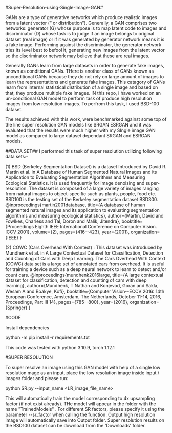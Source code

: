 #Super-Resolution-using-Single-Image-GAN#

GANs are a type of generative networks which produce realistic images from a latent vector (“ or distribution”). Generally, a GAN comprises two networks: generator (G) whose purpose is to map latent code to images and discriminator (D) whose task is to judge if an image belongs to original dataset (real image) or if it was generated by generator network means it is a fake image. Performing against the discriminator, the generator network tries its level best to befool it, generating new images from the latent vector so the discriminator network may believe that these are real images.


Generally GANs learn from large datasets in order to generate fake images, known as conditional GANs. THere is another class of GANs known as unconditional GANs because they do not rely on large amount of images to learn the representations and generate fake images. This catagory of GANs learn from internal statistical distribution of a single image and based on that, they produce multiple fake images. IN this repo, i have worked on an un-conditional GAN model to perform task of produce high resolution images from low resolution images. To perfrom this task, i used BSD-100 dataset. 

The results achieved with this work, were benchmarked against some top of the line super resolution GAN models like SRGAN ESRGAN and it was evaluated that the results were much higher with my SIngle image GAN model as compared to large dataset dependant SRGAN and ESRGAN models.

##DATA SET##
I performed this task of super resolution utilizing following data sets:-

(1) BSD (Berkeley Segmentation Dataset) is a dataset Introduced by David R. Martin et al. in A Database of Human Segmented Natural Images and its Application to Evaluating Segmentation Algorithms and Measuring Ecological Statistics. It is used frequently for image denoising and super-resolution. The dataset is composed of a large variety of images ranging from natural images to object-specific such as plants, people, food etc. BSD100 is the testing set of the Berkeley segmentation dataset BSD300. 
@inproceedings{martin2001database,
  title={A database of human segmented natural images and its application to evaluating segmentation algorithms and measuring ecological statistics},
  author={Martin, David and Fowlkes, Charless and Tal, Doron and Malik, Jitendra},
  booktitle={Proceedings Eighth IEEE International Conference on Computer Vision. ICCV 2001},
  volume={2},
  pages={416--423},
  year={2001},
  organization={IEEE}
}


(2) COWC (Cars Overhead With Context) : This dataset was introduced by Mundhenk et al. in A Large Contextual Dataset for Classification, Detection and Counting of Cars with Deep Learning. The Cars Overhead With Context (COWC) data set is a large set of annotated cars from overhead. It is useful for training a device such as a deep neural network to learn to detect and/or count cars. 
@inproceedings{mundhenk2016large,
  title={A large contextual dataset for classification, detection and counting of cars with deep learning},
  author={Mundhenk, T Nathan and Konjevod, Goran and Sakla, Wesam A and Boakye, Kofi},
  booktitle={Computer Vision--ECCV 2016: 14th European Conference, Amsterdam, The Netherlands, October 11-14, 2016, Proceedings, Part III 14},
  pages={785--800},
  year={2016},
  organization={Springer}
}


#CODE

Install dependencies

python -m pip install -r requirements.txt

This code was tested with python 3.10.9, torch 1.12.1


#SUPER RESOLUTION

To super resolve an image using this GAN model with help of a single low resolution mage as an input, place the low resolution image inside input / images folder and  please run:

python SR.py --input_name <LR_image_file_name>

This will automatically train the model corresponding to 4x upsampling factor (if not exist already). THe model will appear in the folder with the name "TrainedModels" . For different SR factors, please specify it using the parameter --sr_factor when calling the function. Output high resolution image will automatically save into Output folder.
Super resolution results on the BSD100 dataset can be download from the 'Downloads' folder.

